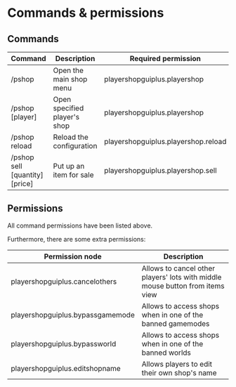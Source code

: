 # Commands & permissions

## Commands

| Command                        | Description                  | Required permission                 |
|--------------------------------|------------------------------|-------------------------------------|
| /pshop                         | Open the main shop menu      | playershopguiplus.playershop        |
| /pshop [player]                | Open specified player's shop | playershopguiplus.playershop        |
| /pshop reload                  | Reload the configuration     | playershopguiplus.playershop.reload |
| /pshop sell [quantity] [price] | Put up an item for sale      | playershopguiplus.playershop.sell   |

## Permissions

All command permissions have been listed above.

Furthermore, there are some extra permissions:

| Permission node                  | Description                                                                   |
|----------------------------------|-------------------------------------------------------------------------------|
| playershopguiplus.cancelothers   | Allows to cancel other players' lots with middle mouse button from items view |
| playershopguiplus.bypassgamemode | Allows to access shops when in one of the banned gamemodes                    |
| playershopguiplus.bypassworld    | Allows to access shops when in one of the banned worlds                       |
| playershopguiplus.editshopname   | Allows players to edit their own shop's name                                  |
